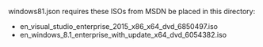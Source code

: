 windows81.json requires these ISOs from MSDN be placed in this directory:

- en_visual_studio_enterprise_2015_x86_x64_dvd_6850497.iso
- en_windows_8.1_enterprise_with_update_x64_dvd_6054382.iso
